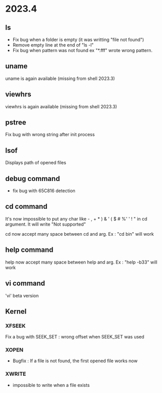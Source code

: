 # 2023.4

## ls

* Fix bug when a folder is empty (it was writting "file not found")
* Remove empty line at the end of "ls -l"
* Fix bug when pattern was not found ex "*.fff" wrote wrong pattern.

## uname

uname is again available (missing from shell 2023.3)

## viewhrs

viewhrs is again available (missing from shell 2023.3)

## pstree

Fix bug with wrong string after init process

## lsof

Displays path of opened files

## debug command

* fix bug with 65C816 detection

## cd command

It's now impossible to put any char like - , + * ) & ' (  $ # %' ' ! " in cd argument. It will write "Not supported"

cd now accept many space between cd and arg. Ex : "cd     bin" will work

## help command

help now accept many space between help and arg. Ex : "help     -b33" will work

## vi command

'vi' beta version

## Kernel

### XFSEEK

Fix a bug with SEEK_SET : wrong offset when SEEK_SET was used

### XOPEN

* Bugfix : If a file is not found, the first opened file works now

### XWRITE

* impossible to write when a file exists

